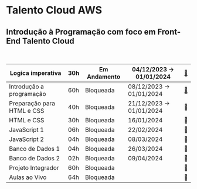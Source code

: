 # Talento Cloud AWS

## Introdução à Programação com foco em Front-End   Talento Cloud     
<BR>

| Logica imperativa | 30h | Em Andamento | 04/12/2023 → 01/01/2024 | [📁](https://github.com/PaulaSena/CloudAWS/tree/main/Grade/ConteudoCurso/Logica%20imperativa) |
| --- | --- | --- | --- | --- |
| Introdução a programação | 60h | Bloqueada | 08/12/2023 → 01/01/2024 | [📁](https://github.com/PaulaSena/CloudAWS/tree/main/Grade/ConteudoCurso/Introdu%C3%A7%C3%A3o%20a%20programa%C3%A7%C3%A3o) |
| Preparação para HTML e CSS | 40h | Bloqueada | 21/12/2023 → 01/01/2024 | 📁|
| HTML e CSS | 30h | Bloqueada | 16/01/2024  | 📁|
| JavaScript 1 | 06h | Bloqueada | 22/02/2024  | 📁 |
| JavaScript 2 | 04h | Bloqueada | 08/03/2024  |📁 |
| Banco de Dados 1 | 04h | Bloqueada | 26/03/2024  | 📁 |
| Banco de Dados 2 | 02h | Bloqueada | 09/04/2024  |📁 |
| Projeto Integrador | 60h | Bloqueada |  | 📁 |
| Aulas ao Vivo | 64h | Bloqueada |  | 📁 |
